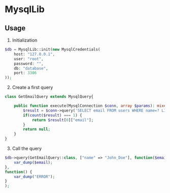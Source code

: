 # MysqlLib

## Usage
1. Initialization
```php
$db = MysqlLib::init(new MysqlCredentials(
    host: "127.0.0.1",
    user: "root",
    password: "",
    db: "database",
    port: 3306
));
```
2. Create a first query
```php
class GetEmailQuery extends MysqlQuery{

    public function execute(MysqlConnection $conn, array $params): mixed{
        $result = $conn->query('SELECT email FROM users WHERE name=? LIMIT 1', "s", $params["name"]);
        if(count($result) === 1) {
            return $result[0]["email"];
        }
        return null;
    }
}
```
3. Call the query
```php
$db->query(GetEmailQuery::class, ["name" => "John_Doe"], function($email) {
    var_dump($email);
},
function() {
    var_dump("ERROR");
}
);
```